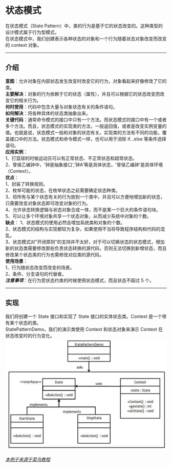 # 状态模式
在状态模式（State Pattern）中，类的行为是基于它的状态改变的。这种类型的设计模式属于行为型模式。    
在状态模式中，我们创建表示各种状态的对象和一个行为随着状态对象改变而改变的 context 对象。
***
## 介绍
__意图__：允许对象在内部状态发生改变时改变它的行为，对象看起来好像修改了它的类。     
__主要解决__：对象的行为依赖于它的状态（属性），并且可以根据它的状态改变而改变它的相关行为。    
__何时使用__：代码中包含大量与对象状态有关的条件语句。    
__如何解决__：将各种具体的状态类抽象出来。     
__关键代码__：通常命令模式的接口中只有一个方法。而状态模式的接口中有一个或者多个方法。而且，状态模式的实现类的方法，一般返回值，或者是改变实例变量的值。也就是说，状态模式一般和对象的状态有关。实现类的方法有不同的功能，覆盖接口中的方法。状态模式和命令模式一样，也可以用于消除 if...else 等条件选择语句。   
__应用实例__：  
 1、打篮球的时候运动员可以有正常状态、不正常状态和超常状态。  
 2、曾侯乙编钟中，'钟是抽象接口','钟A'等是具体状态，'曾侯乙编钟'是具体环境（Context）。    
__优点__：   
1、封装了转换规则。  
 2、枚举可能的状态，在枚举状态之前需要确定状态种类。   
 3、将所有与某个状态有关的行为放到一个类中，并且可以方便地增加新的状态，只需要改变对象状态即可改变对象的行为。  
  4、允许状态转换逻辑与状态对象合成一体，而不是某一个巨大的条件语句块。   
  5、可以让多个环境对象共享一个状态对象，从而减少系统中对象的个数。    
__缺点__： 
1、状态模式的使用必然会增加系统类和对象的个数。   
2、状态模式的结构与实现都较为复杂，如果使用不当将导致程序结构和代码的混乱。   
3、状态模式对"开闭原则"的支持并不太好，对于可以切换状态的状态模式，增加新的状态类需要修改那些负责状态转换的源代码，否则无法切换到新增状态，而且修改某个状态类的行为也需修改对应类的源代码。    
__使用场景__：   
1、行为随状态改变而改变的场景。   
2、条件、分支语句的代替者。     
___注意事项___：在行为受状态约束的时候使用状态模式，而且状态不超过 5 个。   
***
## 实现
我们将创建一个 State 接口和实现了 State 接口的实体状态类。Context 是一个带有某个状态的类。    
StatePatternDemo，我们的演示类使用 Context 和状态对象来演示 Context 在状态改变时的行为变化。  
![状态模式的 UML 图](https://github.com/d470969047h/learn/blob/master/learn-design-pattern/src/main/java/com/daihui/state/resources/state_pattern_uml_diagram.jpg)

_[本例子来源于菜鸟教程](http://www.runoob.com/design-pattern/state-pattern.html "本例子来源于菜鸟教程")_


